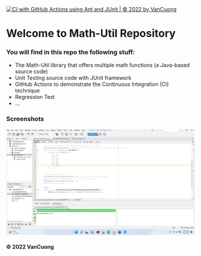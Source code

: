 [![CI with GitHub Actions using Ant and JUnit | © 2022 by VanCuong](https://github.com/vancuong21/math-util/actions/workflows/ci-junit.yml/badge.svg)](https://github.com/vancuong21/math-util/actions/workflows/ci-junit.yml)

# Welcome to Math-Util Repository

### You will find in this repo the following stuff:

- The Math-Util library that offers multiple math functions (a Java-based source code)
- Unit Testing source code with JUnit framework
- GitHub Actions to demonstrate the Continuous Integration (CI) technique
- Regression Test
- ...

### Screenshots

![DDT & TDD with JUnit](https://github.com/vancuong21/math-util/blob/main/images/DDT%20with%20JUnit.png)

#### &copy; 2022 VanCuong
